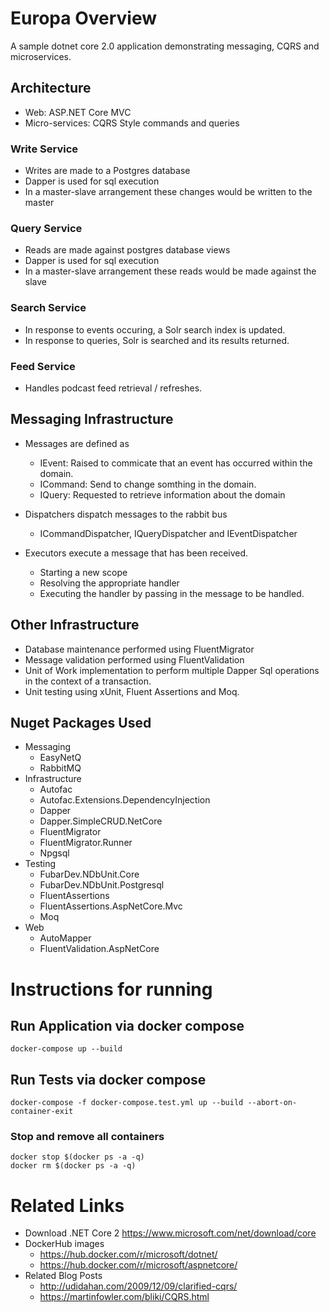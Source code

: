 # Europa Overview
A sample dotnet core 2.0 application demonstrating messaging, CQRS and microservices. 

## Architecture
- Web: ASP.NET Core MVC 
- Micro-services: CQRS Style commands and queries
  
### Write Service
- Writes are made to a Postgres database 
- Dapper is used for sql execution
- In a master-slave arrangement these changes would be written to the master

### Query Service
- Reads are made against postgres database views
- Dapper is used for sql execution
- In a master-slave arrangement these reads would be made against the slave

### Search Service
- In response to events occuring, a Solr search index is updated.
- In response to queries, Solr is searched and its results returned.
  
### Feed Service
- Handles podcast feed retrieval / refreshes.

## Messaging Infrastructure
- Messages are defined as 
  - IEvent: Raised to commicate that an event has occurred within the domain.
  - ICommand: Send to change somthing in the domain.
  - IQuery: Requested to retrieve information about the domain

- Dispatchers dispatch messages to the rabbit bus 
  - ICommandDispatcher, IQueryDispatcher and IEventDispatcher

- Executors execute a message that has been received.
  - Starting a new scope
  - Resolving the appropriate handler
  - Executing the handler by passing in the message to be handled.

## Other Infrastructure
- Database maintenance performed using FluentMigrator
- Message validation performed using FluentValidation
- Unit of Work implementation to perform multiple Dapper Sql operations in the context of a transaction.
- Unit testing using xUnit, Fluent Assertions and Moq.

## Nuget Packages Used
- Messaging
  - EasyNetQ
  - RabbitMQ
- Infrastructure
  - Autofac
  - Autofac.Extensions.DependencyInjection
  - Dapper
  - Dapper.SimpleCRUD.NetCore
  - FluentMigrator
  - FluentMigrator.Runner
  - Npgsql
- Testing
  - FubarDev.NDbUnit.Core
  - FubarDev.NDbUnit.Postgresql
  - FluentAssertions
  - FluentAssertions.AspNetCore.Mvc
  - Moq                        
- Web
  - AutoMapper
  - FluentValidation.AspNetCore

# Instructions for running

## Run Application via docker compose
```
docker-compose up --build
```

## Run Tests via docker compose
```
docker-compose -f docker-compose.test.yml up --build --abort-on-container-exit
```

### Stop and remove all containers
```
docker stop $(docker ps -a -q)
docker rm $(docker ps -a -q)
```

# Related Links
- Download .NET Core 2 https://www.microsoft.com/net/download/core
- DockerHub images 
  - https://hub.docker.com/r/microsoft/dotnet/
  - https://hub.docker.com/r/microsoft/aspnetcore/
- Related Blog Posts
  - http://udidahan.com/2009/12/09/clarified-cqrs/
  - https://martinfowler.com/bliki/CQRS.html
